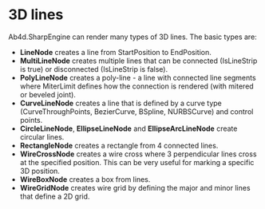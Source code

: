 ﻿# 3D lines

Ab4d.SharpEngine can render many types of 3D lines. The basic types are:
- **LineNode** creates a line from StartPosition to EndPosition.
- **MultiLineNode** creates multiple lines that can be connected (IsLineStrip is true) or disconnected (IsLineStrip is false).
- **PolyLineNode** creates a poly-line - a line with connected line segments where MiterLimit defines how the connection is rendered (with mitered or beveled joint).
- **CurveLineNode** creates a line that is defined by a curve type (CurveThroughPoints, BezierCurve, BSpline, NURBSCurve) and control points.
- **CircleLineNode**, **EllipseLineNode** and **EllipseArcLineNode** create circular lines.
- **RectangleNode** creates a rectangle from 4 connected lines.
- **WireCrossNode** creates a wire cross where 3 perpendicular lines cross at the specified position. This can be very useful for marking a specific 3D position.
- **WireBoxNode** creates a box from lines.
- **WireGridNode** creates wire grid by defining the major and minor lines that define a 2D grid.